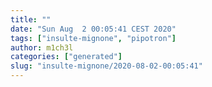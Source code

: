 ```yaml
---
title: ""
date: "Sun Aug  2 00:05:41 CEST 2020"
tags: ["insulte-mignone", "pipotron"]
author: m1ch3l
categories: ["generated"]
slug: "insulte-mignone/2020-08-02-00:05:41"
---
```




